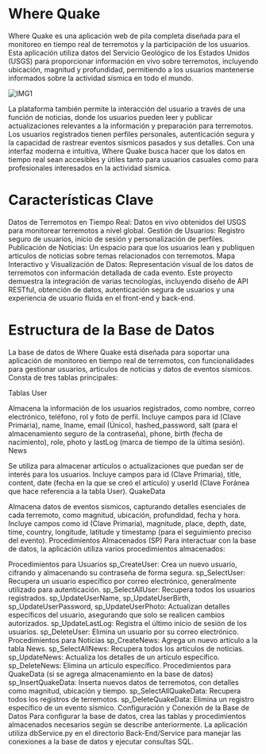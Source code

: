 # Where Quake
Where Quake es una aplicación web de pila completa diseñada para el monitoreo en tiempo real de terremotos y la participación de los usuarios. Esta aplicación utiliza datos del Servicio Geológico de los Estados Unidos (USGS) para proporcionar información en vivo sobre terremotos, incluyendo ubicación, magnitud y profundidad, permitiendo a los usuarios mantenerse informados sobre la actividad sísmica en todo el mundo.

![IMG1](https://i.imgur.com/6Pf3b3N.png)

La plataforma también permite la interacción del usuario a través de una función de noticias, donde los usuarios pueden leer y publicar actualizaciones relevantes a la información y preparación para terremotos. Los usuarios registrados tienen perfiles personales, autenticación segura y la capacidad de rastrear eventos sísmicos pasados y sus detalles. Con una interfaz moderna e intuitiva, Where Quake busca hacer que los datos en tiempo real sean accesibles y útiles tanto para usuarios casuales como para profesionales interesados en la actividad sísmica.

# Características Clave
Datos de Terremotos en Tiempo Real: Datos en vivo obtenidos del USGS para monitorear terremotos a nivel global.
Gestión de Usuarios: Registro seguro de usuarios, inicio de sesión y personalización de perfiles.
Publicación de Noticias: Un espacio para que los usuarios lean y publiquen artículos de noticias sobre temas relacionados con terremotos.
Mapa Interactivo y Visualización de Datos: Representación visual de los datos de terremotos con información detallada de cada evento.
Este proyecto demuestra la integración de varias tecnologías, incluyendo diseño de API RESTful, obtención de datos, autenticación segura de usuarios y una experiencia de usuario fluida en el front-end y back-end.

# Estructura de la Base de Datos
La base de datos de Where Quake está diseñada para soportar una aplicación de monitoreo en tiempo real de terremotos, con funcionalidades para gestionar usuarios, artículos de noticias y datos de eventos sísmicos. Consta de tres tablas principales:

Tablas
User

Almacena la información de los usuarios registrados, como nombre, correo electrónico, teléfono, rol y foto de perfil.
Incluye campos para id (Clave Primaria), name, lname, email (Único), hashed_password, salt (para el almacenamiento seguro de la contraseña), phone, birth (fecha de nacimiento), role, photo y lastLog (marca de tiempo de la última sesión).
News

Se utiliza para almacenar artículos o actualizaciones que puedan ser de interés para los usuarios.
Incluye campos para id (Clave Primaria), title, content, date (fecha en la que se creó el artículo) y userId (Clave Foránea que hace referencia a la tabla User).
QuakeData

Almacena datos de eventos sísmicos, capturando detalles esenciales de cada terremoto, como magnitud, ubicación, profundidad, fecha y hora.
Incluye campos como id (Clave Primaria), magnitude, place, depth, date, time, country, longitude, latitude y timestamp (para el seguimiento preciso del evento).
Procedimientos Almacenados (SP)
Para interactuar con la base de datos, la aplicación utiliza varios procedimientos almacenados:

Procedimientos para Usuarios
sp_CreateUser: Crea un nuevo usuario, cifrando y almacenando su contraseña de forma segura.
sp_SelectUser: Recupera un usuario específico por correo electrónico, generalmente utilizado para autenticación.
sp_SelectAllUser: Recupera todos los usuarios registrados.
sp_UpdateUserName, sp_UpdateUserBirth, sp_UpdateUserPassword, sp_UpdateUserPhoto: Actualizan detalles específicos del usuario, asegurando que solo se realicen cambios autorizados.
sp_UpdateLastLog: Registra el último inicio de sesión de los usuarios.
sp_DeleteUser: Elimina un usuario por su correo electrónico.
Procedimientos para Noticias
sp_CreateNews: Agrega un nuevo artículo a la tabla News.
sp_SelectAllNews: Recupera todos los artículos de noticias.
sp_UpdateNews: Actualiza los detalles de un artículo específico.
sp_DeleteNews: Elimina un artículo específico.
Procedimientos para QuakeData (si se agrega almacenamiento en la base de datos)
sp_InsertQuakeData: Inserta nuevos datos de terremotos, con detalles como magnitud, ubicación y tiempo.
sp_SelectAllQuakeData: Recupera todos los registros de terremotos.
sp_DeleteQuakeData: Elimina un registro específico de un evento sísmico.
Configuración y Conexión de la Base de Datos
Para configurar la base de datos, crea las tablas y procedimientos almacenados necesarios según se describe anteriormente. La aplicación utiliza dbService.py en el directorio Back-End/Service para manejar las conexiones a la base de datos y ejecutar consultas SQL.
